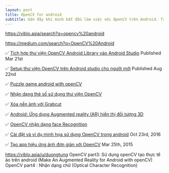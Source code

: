 ```yaml
---
layout: post
title: OpenCV for android
subtitle: Gần đây khi mình bắt đầu làm việc với OpenCV trên Android. Trong quá trình tìm kiếm việc tích hợp OpenCV vào Android Studio mình gặp rất nhiều khó khăn do các bài hướng dẫn đã lỗi thời không còn phù hợp với hiện tại. Vì vậy mình quyết định viết một hướng dẫn đơn giản về việc này.
---
```

https://viblo.asia/search?q=opencv%20android

https://medium.com/search?q=OpenCV%20Android

✅ [Tích hợp thư viện OpenCV Android Library vào Android Studio](https://viblo.asia/p/tich-hop-thu-vien-opencv-android-library-vao-android-studio-bJzKmGDYl9N)
Published Mar 21st

✅ [Setup thư viện OpenCV trên Android studio cho người mới](https://viblo.asia/p/setup-thu-vien-opencv-tren-android-studio-cho-nguoi-moi-djeZ1G0o5Wz)
Published Aug 22nd

✅ [Puzzle game android with openCV](https://viblo.asia/p/puzzle-game-android-with-opencv-57rVRqKqG4bP)

✅ [Nhận dạng thẻ số sử dụng thư viện OpenCV](https://viblo.asia/p/nhan-dang-the-so-su-dung-thu-vien-opencv-1VgZvozmlAw)

✅ [Xóa nền ảnh với Grabcut](https://viblo.asia/p/xoa-nen-anh-voi-grabcut-2p1PvQPVGldr)

✅ [Android: Ứng dụng Augmented reality (AR) hiển thị đối tượng 3D](https://viblo.asia/p/android-ung-dung-augmented-reality-ar-hien-thi-doi-tuong-3d-6J3ZgkePZmB)

✅ [OpenCV nhận dạng face Recognition](https://viblo.asia/p/opencv-nhan-dang-face-recognition-ZjlearmzkqJ)

✅ [Cài đặt và ví dụ minh họa sử dụng OpenCV trong android](https://viblo.asia/p/cai-dat-va-vi-du-minh-hoa-su-dung-opencv-trong-android-DKBedwNjGdX)
Oct 23rd, 2016

✅ [Tạo app hiệu ứng ảnh đơn giản với OpenCV](https://viblo.asia/p/tao-app-hieu-ung-anh-don-gian-voi-opencv-57rVRqYVR4bP)
Mar 25th, 2015


https://viblo.asia/u/duongtung
OpenCV part3: Sử dụng openCV tạo thực tế ảo trên android (Make An Augmented Reality for Android with openCV)
OpenCV part4 : Nhận dạng chữ (Optical Character Recognition)